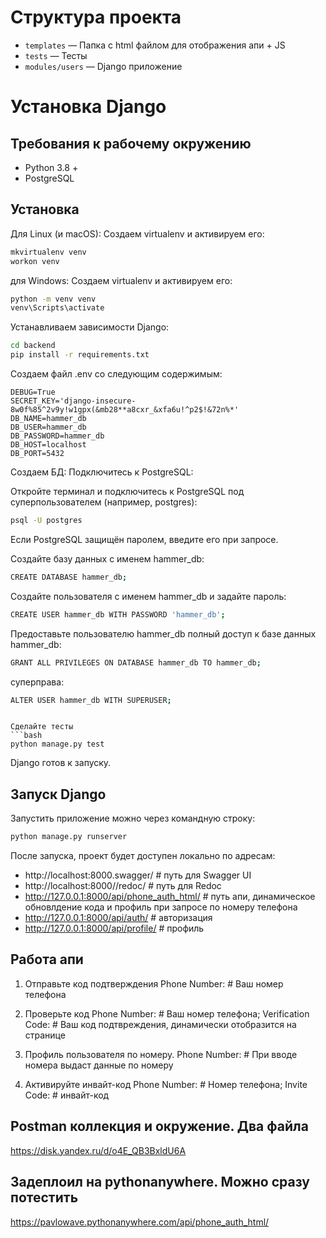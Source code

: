 # Структура проекта

- `templates` — Папка с html файлом для отображения апи + JS
- `tests` — Тесты
- `modules/users` — Django приложение

# Установка Django

## Требования к рабочему окружению

- Python 3.8 +
- PostgreSQL


## Установка
Для Linux (и macOS):
Создаем virtualenv и активируем его:
```bash
mkvirtualenv venv
workon venv
```
для Windows:
Создаем virtualenv и активируем его:
```bash
python -m venv venv
venv\Scripts\activate 
```
Устанавливаем зависимости Django:
```bash
cd backend
pip install -r requirements.txt
```

Создаем файл .env со следующим содержимым:
```
DEBUG=True
SECRET_KEY='django-insecure-8w0f%85^2v9y!w1gpx(&mb28**a8cxr_&xfa6u!^p2$!&72n%*'
DB_NAME=hammer_db
DB_USER=hammer_db
DB_PASSWORD=hammer_db
DB_HOST=localhost
DB_PORT=5432
```

Создаем БД:
Подключитесь к PostgreSQL:

Откройте терминал и подключитесь к PostgreSQL под суперпользователем (например, postgres):
```bash
psql -U postgres
```
Если PostgreSQL защищён паролем, введите его при запросе.

Создайте базу данных с именем hammer_db:
```bash
CREATE DATABASE hammer_db;
```
Создайте пользователя с именем hammer_db и задайте пароль:
```bash
CREATE USER hammer_db WITH PASSWORD 'hammer_db';
```
Предоставьте пользователю hammer_db полный доступ к базе данных hammer_db:
```bash
GRANT ALL PRIVILEGES ON DATABASE hammer_db TO hammer_db;
```
суперправа:
```bash
ALTER USER hammer_db WITH SUPERUSER;
```
```

Сделайте тесты
```bash
python manage.py test
```


Django готов к запуску.

## Запуск Django

Запустить приложение можно через командную строку:
```bash
python manage.py runserver
```


После запуска, проект будет доступен локально по адресам:

- http://localhost:8000.swagger/ # путь для Swagger UI
- http://localhost:8000//redoc/   # путь для Redoc
- http://127.0.0.1:8000/api/phone_auth_html/ # путь апи, динамическое обновлдение кода и профиль при запросе по номеру телефона
- http://127.0.0.1:8000/api/auth/ # авторизация
- http://127.0.0.1:8000/api/profile/ # профиль

## Работа апи
1. Отправьте код подтверждения
Phone Number: # Ваш номер телефона

2. Проверьте код
Phone Number: # Ваш номер телефона;
Verification Code: # Ваш код подтвреждения, динамически отобразится на странице

4. Профиль пользователя по номеру.
Phone Number: # При вводе номера выдаст данные по номеру

5. Активируйте инвайт-код
Phone Number: # Номер телефона;
Invite Code: # инвайт-код

## Postman коллекция и окружение. Два файла 

https://disk.yandex.ru/d/o4E_QB3BxldU6A

## Задеплоил на pythonanywhere. Можно сразу потестить
https://pavlowave.pythonanywhere.com/api/phone_auth_html/
